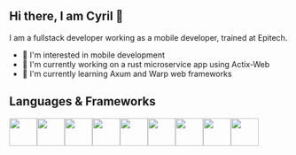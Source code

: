 ## Hi there, I am Cyril 👋

I am a fullstack developer working as a mobile developer, trained at Epitech.

- 👀 I'm interested in mobile development
- 🚀 I'm currently working on a rust microservice app using Actix-Web
- 🌱 I'm currently learning Axum and Warp web frameworks

## Languages & Frameworks

<div style="display: flex">
  <img src="https://web-strapi.mrmilu.com/uploads/flutter_logo_470e9f7491.png" height=50 />
  <img src="https://cdn.icon-icons.com/icons2/2415/PNG/512/swift_original_logo_icon_146332.png" height=50 />
  <img src="https://upload.wikimedia.org/wikipedia/commons/thumb/0/06/Kotlin_Icon.svg/2048px-Kotlin_Icon.svg.png" height=50 />
  <img src="https://upload.wikimedia.org/wikipedia/commons/thumb/4/4c/Typescript_logo_2020.svg/2048px-Typescript_logo_2020.svg.png" height=50 />
  <img src="https://upload.wikimedia.org/wikipedia/commons/thumb/9/95/Vue.js_Logo_2.svg/2367px-Vue.js_Logo_2.svg.png" height=50 />
  <img src="https://rust-lang.org/logos/rust-logo-512x512.png" height=50 />
  <img src="https://actix.rs/img/logo.png" height=50 />
  <img src="https://upload.wikimedia.org/wikipedia/commons/thumb/2/27/PHP-logo.svg/2560px-PHP-logo.svg.png" height=50 />
  <img src="https://upload.wikimedia.org/wikipedia/commons/thumb/9/9a/Laravel.svg/1200px-Laravel.svg.png" height=50 />
</div>
